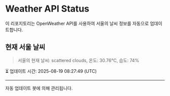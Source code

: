 
# Weather API Status

이 리포지토리는 OpenWeather API를 사용하여 서울의 날씨 정보를 자동으로 업데이트합니다.

## 현재 서울 날씨
> 서울의 현재 날씨: scattered clouds, 온도: 30.76°C, 습도: 74%

⏳ 업데이트 시간: 2025-08-19 08:27:49 (UTC)

---
자동 업데이트 봇에 의해 관리됩니다.
